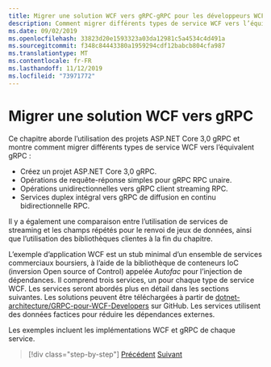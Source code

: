 ```yaml
---
title: Migrer une solution WCF vers gRPC-gRPC pour les développeurs WCF
description: Comment migrer différents types de service WCF vers l’équivalent dans gRPC.
ms.date: 09/02/2019
ms.openlocfilehash: 33823d20e1593323a03da12981c5a4534c4d491a
ms.sourcegitcommit: f348c84443380a1959294cdf12babcb804cfa987
ms.translationtype: MT
ms.contentlocale: fr-FR
ms.lasthandoff: 11/12/2019
ms.locfileid: "73971772"
---
```

# <a name="migrate-a-wcf-solution-to-grpc"></a>Migrer une solution WCF vers gRPC

Ce chapitre aborde l’utilisation des projets ASP.NET Core 3,0 gRPC et montre comment migrer différents types de service WCF vers l’équivalent gRPC :

- Créez un projet ASP.NET Core 3,0 gRPC.
- Opérations de requête-réponse simples pour gRPC RPC unaire.
- Opérations unidirectionnelles vers gRPC client streaming RPC.
- Services duplex intégral vers gRPC de diffusion en continu bidirectionnelle RPC.

Il y a également une comparaison entre l’utilisation de services de streaming et les champs répétés pour le renvoi de jeux de données, ainsi que l’utilisation des bibliothèques clientes à la fin du chapitre.

L’exemple d’application WCF est un stub minimal d’un ensemble de services commerciaux boursiers, à l’aide de la bibliothèque de conteneurs IoC (inversion Open source of Control) appelée *Autofac* pour l’injection de dépendances. Il comprend trois services, un pour chaque type de service WCF. Les services seront abordés plus en détail dans les sections suivantes. Les solutions peuvent être téléchargées à partir de [dotnet-architecture/GRPC-pour-WCF-Developers](https://github.com/dotnet-architecture/grpc-for-wcf-developers) sur GitHub. Les services utilisent des données factices pour réduire les dépendances externes.

Les exemples incluent les implémentations WCF et gRPC de chaque service.

>[!div class="step-by-step"]
>[Précédent](ws-protocols.md)
>[Suivant](create-project.md)
